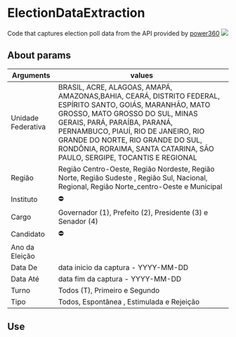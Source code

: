 # ElectionDataExtraction
Code that captures election poll data from the API provided by [power360](https://pesquisas.poder360.com.br/) ![](https://pesquisas.poder360.com.br/img/logo_google.png)

## About params

| Arguments             |  values       |
|-----------------------|---------------|
|    Unidade Federativa |BRASIL, ACRE, ALAGOAS, AMAPÁ, AMAZONAS,BAHIA, CEARÁ, DISTRITO FEDERAL, ESPÍRITO SANTO, GOIÁS, MARANHÃO, MATO GROSSO, MATO GROSSO DO SUL, MINAS GERAIS, PARÁ, PARAÍBA, PARANÁ, PERNAMBUCO, PIAUÍ, RIO DE JANEIRO, RIO GRANDE DO NORTE, RIO GRANDE DO SUL, RONDÔNIA, RORAIMA, SANTA CATARINA, SÃO PAULO, SERGIPE, TOCANTIS E REGIONAL           |
|     Região            |   Região Centro-Oeste, Região Nordeste, Região Norte, Região Sudeste , Região Sul, Nacional, Regional, Região Norte_centro-Oeste e Municipal                    |
|    Instituto          |     :no_entry:          |
|    Cargo              | Governador (1), Prefeito (2), Presidente (3) e Senador (4)       |
|    Candidato          |    :no_entry:           |
|    Ano da Eleição     |            |
|    Data De            |  data inicio da captura - YYYY-MM-DD                     |
|    Data Até           |  data fim da captura - YYYY-MM-DD                        |
|    Turno              |  Todos (T), Primeiro e Segundo                           |
|    Tipo               |    Todos, Espontânea , Estimulada e Rejeição             |



## Use
